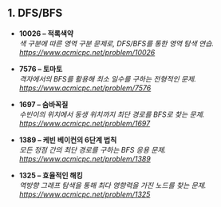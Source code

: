 ## 1. DFS/BFS

- **10026 – 적록색약**  
    _색 구분에 따른 영역 구분 문제로, DFS/BFS를 통한 영역 탐색 연습._ <br>
    _https://www.acmicpc.net/problem/10026_

- **7576 – 토마토**  
    _격자에서의 BFS를 활용해 최소 일수를 구하는 전형적인 문제._ <br>
    _https://www.acmicpc.net/problem/7576_
  
- **1697 – 숨바꼭질**  
    _수빈이의 위치에서 동생 위치까지 최단 경로를 BFS로 찾는 문제._ <br>
    _https://www.acmicpc.net/problem/1697_
  
- **1389 – 케빈 베이컨의 6단계 법칙**  
    _모든 정점 간의 최단 경로를 구하는 BFS 응용 문제._ <br>
    _https://www.acmicpc.net/problem/1389_
  
- **1325 – 효율적인 해킹**  
    _역방향 그래프 탐색을 통해 최다 영향력을 가진 노드를 찾는 문제._ <br>
    _https://www.acmicpc.net/problem/1325_

